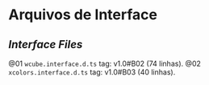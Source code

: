 # Arquivos de Interface

## _Interface Files_

@01 ``wcube.interface.d.ts`` tag: v1.0#B02 (74 linhas).
@02 ``xcolors.interface.d.ts`` tag: v1.0#B03 (40 linhas).
